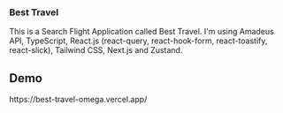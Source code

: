 ### Best Travel 

<p>This is a Search Flight Application called Best Travel. I'm using Amadeus API, TypeScript, React.js (react-query, react-hook-form, react-toastify, react-slick), Tailwind CSS, Next.js and Zustand.</p>

<h2>Demo</h2>
https://best-travel-omega.vercel.app/
